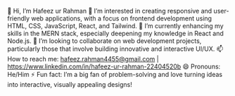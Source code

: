 👋 Hi, I’m Hafeez ur Rahman
👀 I’m interested in creating responsive and user-friendly web applications, with a focus on frontend development using HTML, CSS, JavaScript, React, and Tailwind.
🌱 I’m currently enhancing my skills in the MERN stack, especially deepening my knowledge in React and Node.js.
💞️ I’m looking to collaborate on web development projects, particularly those that involve building innovative and interactive UI/UX.
📫 How to reach me: hafeez.rahman4455@gmail.com | https://www.linkedin.com/in/hafeez-ur-rahman-22404520b
😄 Pronouns: He/Him
⚡ Fun fact: I’m a big fan of problem-solving and love turning ideas into interactive, visually appealing designs!


<!---
Hafeez3344/Hafeez3344 is a ✨ special ✨ repository because its `README.md` (this file) appears on your GitHub profile.
You can click the Preview link to take a look at your changes.
--->
